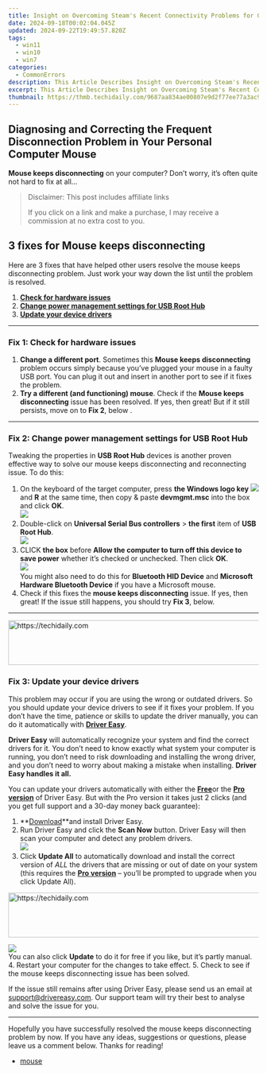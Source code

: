 ```yaml
---
title: Insight on Overcoming Steam's Recent Connectivity Problems for Gamers
date: 2024-09-18T00:02:04.045Z
updated: 2024-09-22T19:49:57.820Z
tags:
  - win11
  - win10
  - win7
categories:
  - CommonErrors
description: This Article Describes Insight on Overcoming Steam's Recent Connectivity Problems for Gamers
excerpt: This Article Describes Insight on Overcoming Steam's Recent Connectivity Problems for Gamers
thumbnail: https://thmb.techidaily.com/9687aa834ae00807e9d2f77ee77a3ac9fdfd8db29a944a670186797d57bfaab8.jpg
---
```


## Diagnosing and Correcting the Frequent Disconnection Problem in Your Personal Computer Mouse

**Mouse keeps disconnecting** on your computer? Don’t worry, it’s often quite not hard to fix at all…

>  Disclaimer: This post includes affiliate links
>
>  If you click on a link and make a purchase, I may receive a commission at no extra cost to you.
>

## 3 fixes for **Mouse keeps disconnecting**

Here are 3 fixes that have helped other users resolve the mouse keeps disconnecting problem. Just work your way down the list until the problem is resolved.

1. [**Check for hardware issues**](https://tools.techidaily.com/drivereasy/download/)
2. [**Change power management settings for USB Root Hub**](https://tools.techidaily.com/drivereasy/download/)
3. [**Update your device drivers**](https://tools.techidaily.com/drivereasy/download/)

---

### Fix 1: Check for hardware issues

1. **Change a different port**. Sometimes this **Mouse keeps disconnecting** problem occurs simply because you’ve plugged your mouse in a faulty USB port. You can plug it out and insert in another port to see if it fixes the problem.
2. **Try a different (and functioning) mouse**. Check if the **Mouse keeps disconnecting** issue has been resolved. If yes, then great! But if it still persists, move on to **Fix 2**, below .

---

### Fix 2: Change power management settings for USB Root Hub

Tweaking the properties in **USB Root Hub** devices is another proven effective way to solve our mouse keeps disconnecting and reconnecting issue. To do this:

1. On the keyboard of the target computer, press **the Windows logo key** ![](https://images.drivereasy.com/wp-content/uploads/2018/04/img_5ae0331bc08e4.png)and **R** at the same time, then copy & paste **devmgmt.msc** into the box and click **OK**.  
![](https://images.drivereasy.com/wp-content/uploads/2018/05/img_5afb9c1b96ba9.png)
2. Double-click on **Universal Serial Bus controllers** \> **the first** item of **USB Root Hub**.  
![](https://images.drivereasy.com/wp-content/uploads/2018/08/img_5b72a8b859168.jpg)
3. CLICK **the box** before **Allow the computer to turn off this device to save power** whether it’s checked or unchecked. Then click **OK**.  
![](https://images.drivereasy.com/wp-content/uploads/2018/08/img_5b72a9e76e5de.png)  
You might also need to do this for **Bluetooth HID Device** and **Microsoft Hardware Bluetooth Device** if you have a Microsoft mouse.
4. Check if this fixes the **mouse keeps disconnecting** issue. If yes, then great! If the issue still happens, you should try **Fix 3**, below.

---

<!-- affiliate ads begin -->
<a href="https://ursime.pxf.io/c/5597632/2136548/16384" target="_top" id="2136548">
  <img src="//a.impactradius-go.com/display-ad/16384-2136548" border="0" alt="https://techidaily.com" width="728" height="90"/>
</a>
<img height="0" width="0" src="https://ursime.pxf.io/i/5597632/2136548/16384" style="position:absolute;visibility:hidden;" border="0" />
<!-- affiliate ads end -->

### Fix 3: Update your device drivers

This problem may occur if you are using the wrong or outdated drivers. So you should update your device drivers to see if it fixes your problem. If you don’t have the time, patience or skills to update the driver manually, you can do it automatically with [**Driver Easy**](https://tools.techidaily.com/drivereasy/download/).

**Driver Easy** will automatically recognize your system and find the correct drivers for it. You don’t need to know exactly what system your computer is running, you don’t need to risk downloading and installing the wrong driver, and you don’t need to worry about making a mistake when installing. **Driver Easy handles it all.**

You can update your drivers automatically with either the [**Free**](https://tools.techidaily.com/drivereasy/download/)or the [**Pro version**](https://tools.techidaily.com/drivereasy/download/) of Driver Easy. But with the Pro version it takes just 2 clicks (and you get full support and a 30-day money back guarantee):

1. **[Download](https://tools.techidaily.com/drivereasy/download/)**and install Driver Easy.
2. Run Driver Easy and click the **Scan Now** button. Driver Easy will then scan your computer and detect any problem drivers.  
![](https://images.drivereasy.com/wp-content/uploads/2018/07/img_5b46ffcde1143.jpg)
3. Click **Update All** to automatically download and install the correct version of _ALL_ the drivers that are missing or out of date on your system (this requires the [**Pro version**](https://tools.techidaily.com/drivereasy/download/) – you’ll be prompted to upgrade when you click Update All).  

<!-- affiliate ads begin -->
<a href="https://appsumo.8odi.net/c/5597632/2151865/7443" target="_top" id="2151865">
  <img src="//a.impactradius-go.com/display-ad/7443-2151865" border="0" alt="https://techidaily.com" width="728" height="90"/>
</a>
<img height="0" width="0" src="https://appsumo.8odi.net/i/5597632/2151865/7443" style="position:absolute;visibility:hidden;" border="0" />
<!-- affiliate ads end -->

![](https://images.drivereasy.com/wp-content/uploads/2018/07/img_5b506f17ccfe2.jpg)  
 You can also click **Update** to do it for free if you like, but it’s partly manual.
4. Restart your computer for the changes to take effect.
5. Check to see if the mouse keeps disconnecting issue has been solved.

If the issue still remains after using Driver Easy, please send us an email at <support@drivereasy.com>. Our support team will try their best to analyse and solve the issue for you.

---

Hopefully you have successfully resolved the mouse keeps disconnecting problem by now. If you have any ideas, suggestions or questions, please leave us a comment below. Thanks for reading!

* [mouse](https://tools.techidaily.com/drivereasy/download/)

<ins class="adsbygoogle"
     style="display:block"
     data-ad-format="autorelaxed"
     data-ad-client="ca-pub-7571918770474297"
     data-ad-slot="1223367746"></ins>

<ins class="adsbygoogle"
     style="display:block"
     data-ad-client="ca-pub-7571918770474297"
     data-ad-slot="8358498916"
     data-ad-format="auto"
     data-full-width-responsive="true"></ins>



